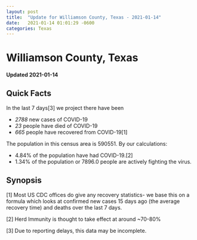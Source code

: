 ```yaml
---
layout: post
title:  "Update for Williamson County, Texas - 2021-01-14"
date:   2021-01-14 01:01:29 -0600
categories: Texas
---
```


# Williamson County, Texas
#### Updated 2021-01-14

## Quick Facts

In the last 7 days[3] we project there have been
- *2788* new cases of COVID-19
- *23* people have died of COVID-19
- *665* people have recovered from COVID-19[1]

The population in this census area is 590551. By our calculations:
- 4.84% of the population have had COVID-19.[2]
- 1.34% of the population or 7896.0 people are actively fighting the virus.

## Synopsis




[1] Most US CDC offices do give any recovery statistics- we base this on a formula which looks at confirmed new cases
15 days ago (the average recovery time) and deaths over the last 7 days.

[2] Herd Immunity is thought to take effect at around ~70-80%

[3] Due to reporting delays, this data may be incomplete.
 
    